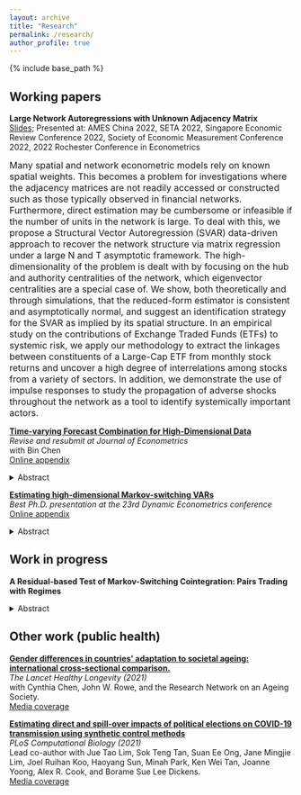 ```yaml
---
layout: archive
title: "Research"
permalink: /research/
author_profile: true
---
```


{% include base_path %}

## Working papers  
**Large Network Autoregressions with Unknown Adjacency Matrix**  
[Slides](/files/Kenwin_Large_Networks.pdf); Presented at: AMES China 2022, SETA 2022, Singapore Economic Review Conference 2022, Society of Economic Measurement Conference 2022, 2022 Rochester Conference in Econometrics

<font size = "3"> Many spatial and network econometric models rely on known spatial weights. This becomes a problem for investigations where the adjacency matrices are not readily accessed or constructed such as those typically observed in financial networks. Furthermore, direct estimation may be cumbersome or infeasible if the number of units in the network is large. To deal with this, we propose a Structural Vector Autoregression (SVAR) data-driven approach to recover the network structure via matrix regression under a large N and T asymptotic framework. The high-dimensionality of the problem is dealt with by focusing on the hub and authority centralities of the network, which eigenvector centralities are a special case of. We show, both theoretically and through simulations, that the reduced-form estimator is consistent and asymptotically normal, and suggest an identification strategy for the SVAR as implied by its spatial structure. In an empirical study on the contributions of Exchange Traded Funds (ETFs) to systemic risk, we apply our methodology to extract the linkages between constituents of a Large-Cap ETF from monthly stock returns and uncover a high degree of interrelations among stocks from a variety of sectors. In addition, we demonstrate the use of impulse responses to study the propagation of adverse shocks throughout the network as a tool to identify systemically important actors. </font>

[**Time-varying Forecast Combination for High-Dimensional Data**](https://arxiv.org/abs/2010.10435)   
*Revise and resubmit at Journal of Econometrics*  
with Bin Chen  
[Online appendix](/files/Online_Appendix_Combined_Forecast.pdf)

<details>
  <summary>Abstract</summary>
<font size = "3"> In this paper, we propose a new nonparametric estimator of time-varying forecast combination weights. When the number of individual forecasts is small, we study the asymptotic properties of the local linear estimator. When the number of candidate forecasts exceeds or diverges with the sample size, we consider penalized local linear estimation with the group SCAD penalty. We show that the estimator exhibits the oracle property and correctly selects relevant forecasts with probability approaching one. Simulations indicate that the proposed estimators outperform existing combination schemes when structural changes exist. Two empirical studies on inflation forecasting and equity premium prediction highlight the merits of our approach relative to other popular methods. </font>
</details>

[**Estimating high-dimensional Markov-switching VARs**](https://arxiv.org/abs/2107.12552)  
*Best Ph.D. presentation at the 23rd Dynamic Econometrics conference*  
[Online appendix](/files/Maung_2021_Regime_Switch_High_Dim_online_appendix.pdf)

<details>
  <summary>Abstract</summary>
<font size = "3"> Maximum likelihood estimation of large Markov-switching vector autoregressions (MS-VARs) can be challenging or infeasible due to parameter proliferation. To accommodate situations where dimensionality may be of comparable order to or exceeds the sample size, we adopt a sparse framework and propose two penalized maximum likelihood estimators with either the Lasso or the smoothly clipped absolute deviation (SCAD) penalty. We show that both estimators are estimation consistent, while the SCAD estimator also selects relevant parameters with probability approaching one. A modified EM-algorithm is developed for the case of Gaussian errors and simulations show that the algorithm exhibits desirable finite sample performance. In an application to short-horizon return predictability in the US, we estimate a 15 variable 2-state MS-VAR(1) and obtain the often reported counter-cyclicality in predictability. The variable selection property of our estimators helps to identify predictors that contribute strongly to predictability during economic contractions but are otherwise irrelevant in expansions. Furthermore, out-of-sample analyses indicate that large MS-VARs can significantly outperform "hard-to-beat" predictors like the historical average. </font>
</details>

## Work in progress

**A Residual-based Test of Markov-Switching Cointegration: Pairs Trading with Regimes**

<details>
  <summary>Abstract</summary>
<font size = "3"> Pairs traders generate excess returns by capitalizing on the mispricing of a stock relative to another, for which an equilibrium relationship between them is known to exist. Cointegration is a natural framework to study the mean-reverting spreads of these stocks. Due to idiosyncratic shocks however, it is possible that the cointegrating relationship breaks down or changes, leading to regime-switching behavior in the spread. We conduct simulations and an empirical application to show that it sub-optimal to ignore such dynamics and to trade with agnostic rules. To identify such situations, we propose a locally optimal residual-based test of Markov-switching cointegration, together with a finite-sample correction for power using the Cochrane-Orcutt procedure. We derive the asymptotic null distribution of the test statistic and show that a bootstrap-based inference is valid. Applying our test to the US stock market indicates that roughly 10% of within-industry pairs exhibit Markov-switching cointegration, which suggests that the scenario is not uncommon. </font>
</details>

## Other work (public health)

[**Gender differences in countries' adaptation to societal ageing: international cross-sectional comparison.**](https://www.thelancet.com/journals/lanhl/article/PIIS2666-7568(21)00121-5/fulltext)  
*The Lancet Healthy Longevity (2021)*  
with Cynthia Chen, John W. Rowe, and the Research Network on an Ageing Society.  
[Media coverage](https://plu.mx/plum/a/?doi=10.1016/S2666-7568(21)00121-5&theme=plum-jbs-theme&hideUsage=true)

[**Estimating direct and spill-over impacts of political elections on COVID-19 transmission using synthetic control methods**](https://journals.plos.org/ploscompbiol/article?id=10.1371/journal.pcbi.1008959)  
*PLoS Computational Biology (2021)*  
Lead co-author with Jue Tao Lim, Sok Teng Tan, Suan Ee Ong, Jane Mingjie Lim, Joel Ruihan Koo, Haoyang Sun, Minah Park, Ken Wei Tan, Joanne Yoong, Alex R. Cook, and Borame Sue Lee Dickens.  
[Media coverage](https://plos.altmetric.com/details/106543552/news)




